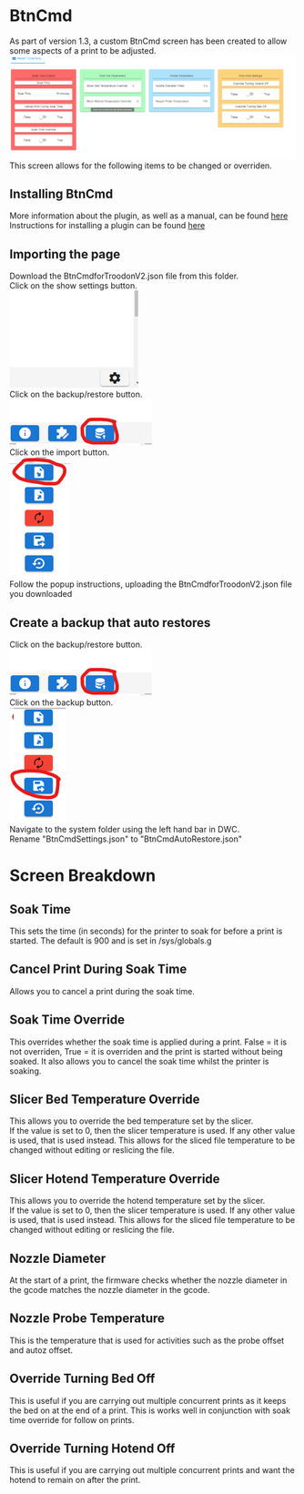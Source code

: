# BtnCmd

As part of version 1.3, a custom BtnCmd screen has been created to allow some aspects of a print to be adjusted.
![Print Control Screen](./Images/Screenshot.png)  
This screen allows for the following items to be changed or overriden.

## Installing BtnCmd

More information about the plugin, as well as a manual, can be found [here](https://github.com/MintyTrebor/BtnCmd)  
Instructions for installing a plugin can be found [here](https://github.com/MintyTrebor/BtnCmd/wiki/Installation)

## Importing the page

Download the BtnCmdforTroodonV2.json file from this folder.  
Click on the show settings button.  
![Show Settings](./Images/Show_Settings.png)  
Click on the backup/restore button.  
![Backup/Restore Settings](./Images/Restore_Settings.png)  
Click on the import button.  
![Import](./Images/Import.png)  
Follow the popup instructions, uploading the BtnCmdforTroodonV2.json file you downloaded

## Create a backup that auto restores

Click on the backup/restore button.  
![Backup/Restore Settings](./Images/Restore_Settings.png)  
Click on the backup button.  
![Backup](./Images/Backup.png)  
Navigate to the system folder using the left hand bar in DWC.  
Rename "BtnCmdSettings.json" to "BtnCmdAutoRestore.json"  

# Screen Breakdown

## Soak Time

This sets the time (in seconds) for the printer to soak for before a print is started. The default is 900 and is set in /sys/globals.g

## Cancel Print During Soak Time

Allows you to cancel a print during the soak time.

## Soak Time Override

This overrides whether the soak time is applied during a print. False = it is not overriden, True = it is overriden and the print is started without being soaked. It also allows you to cancel the soak time whilst the printer is soaking.

## Slicer Bed Temperature Override

This allows you to override the bed temperature set by the slicer.  
If the value is set to 0, then the slicer temperature is used. If any other value is used, that is used instead. This allows for the sliced file temperature to be changed without editing or reslicing the file. 

## Slicer Hotend Temperature Override

This allows you to override the hotend temperature set by the slicer.  
If the value is set to 0, then the slicer temperature is used. If any other value is used, that is used instead. This allows for the sliced file temperature to be changed without editing or reslicing the file.  

## Nozzle Diameter

At the start of a print, the firmware checks whether the nozzle diameter in the gcode matches the nozzle diameter in the gcode.

## Nozzle Probe Temperature

This is the temperature that is used for activities such as the probe offset and autoz offset.

## Override Turning Bed Off

This is useful if you are carrying out multiple concurrent prints as it keeps the bed on at the end of a print. This is works well in conjunction with soak time override for follow on prints.

## Override Turning Hotend Off

This is useful if you are carrying out multiple concurrent prints and want the hotend to remain on after the print.  

